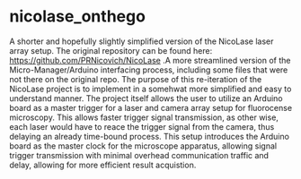 # nicolase_onthego
A shorter and hopefully slightly simplified version of the NicoLase laser array setup. The original repository can be found here: https://github.com/PRNicovich/NicoLase
.A more streamlined version of the Micro-Manager/Arduino interfacing process, including some files that were not there on the original repo.
The purpose of this re-iteration of the NicoLase project is to implement in a somehwat more simplified and easy to understand manner.
The project itself allows the user to utilize an Arduino board as a master trigger for a laser and camera array setup for fluorocense microscopy. This allows faster trigger signal transmission, as other wise, each laser would have to reace the trigger signal from the camera, thus delaying an already time-bound process.
This setup introduces the Arduino board as the master clock for the microscope apparatus, allowing signal trigger transmission with minimal overhead communication traffic and delay, allowing for more efficient result acquistion.
